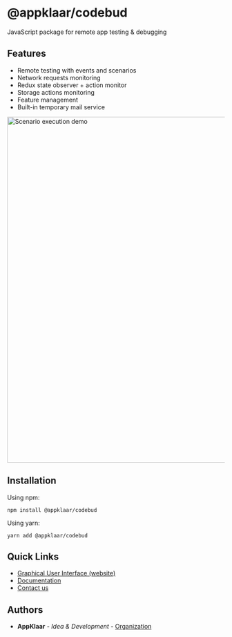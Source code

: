 # @appklaar/codebud

JavaScript package for remote app testing & debugging

## Features
* Remote testing with events and scenarios
* Network requests monitoring
* Redux state observer + action monitor
* Storage actions monitoring
* Feature management
* Built-in temporary mail service

<img width="800" alt="Scenario execution demo" src="https://github.com/Appklaar/CodeBud/assets/81921589/d4dd2e24-49be-45d5-b210-aa04305cc6f5">

## Installation

Using npm:

```
npm install @appklaar/codebud
```

Using yarn:

```
yarn add @appklaar/codebud
```

## Quick Links

* [Graphical User Interface (website)](https://codebud.unitap.online/)
* [Documentation](https://appklaar.gitbook.io/codebud/)
* [Contact us](https://t.me/appklaar)

## Authors

* **AppKlaar** - *Idea & Development* - [Organization](https://www.appklaar.com/)